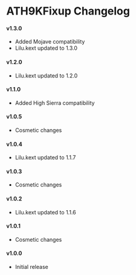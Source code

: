 ATH9KFixup Changelog
====================

#### v1.3.0
- Added Mojave compatibility
- Lilu.kext updated to 1.3.0

#### v1.2.0
- Lilu.kext updated to 1.2.0

#### v1.1.0
- Added High Sierra compatibility

#### v1.0.5
- Cosmetic changes

#### v1.0.4
- Lilu.kext updated to 1.1.7

#### v1.0.3
- Cosmetic changes

#### v1.0.2
- Lilu.kext updated to 1.1.6

#### v1.0.1
- Cosmetic changes

#### v1.0.0
- Initial release
